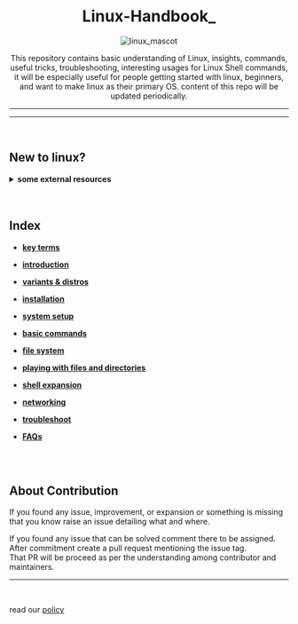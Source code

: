 <div align="center">
<h1>Linux-Handbook_</h1>

  ![linux_mascot](https://user-images.githubusercontent.com/72222987/139702953-c79c5f8f-80d1-4412-a955-85536f25357e.jpg)
  
<p>
This repository contains basic understanding of Linux, insights, commands, useful tricks, troubleshooting, interesting usages for Linux Shell commands, it will be especially useful for people getting started with linux, beginners, and want to make linux as their primary OS. content of this repo will be updated periodically.
</p>
</div>

<hr>
<hr>
<br/>



## New to linux? 
<!-- ##  Your guide is waiting [here](./guide/guide.md) 
-->
<details style="cursor: pointer;"><summary><b> some external resources</b></summary>
<p>


### DOCs

- [From UBUNTU docs](https://ubuntu.com/tutorials/command-line-for-beginners)

### video lecture

- [within 25 minutes (English)](https://www.youtube.com/watch?v=SkB-eRCzWIU)

- [within 25 minutes (Hindi)](https://www.youtube.com/watch?v=BGjTboXjH28)

- [playlist (English)](https://www.youtube.com/playlist?list=PLtK75qxsQaMLZSo7KL-PmiRarU7hrpnwK)

### PDF

- [Linux Fundamentals](https://www.computer-pdf.com/operating-system/linux/786-tutorial-linux-fundamentals.html)

</p>
</details>



<br/>
<br/>

## Index

<b>

- [key terms](./data/00-key_terms)  

- [introduction](./data/01-introduction/)

- [variants & distros](./data/02-distros_&_enviornments)

- [installation](./data/03-installation)

- [system setup](./data/04-system_setup)

- [basic commands](./data/05-basic_commands)

- [file system](./data/06-file_system)

- [playing with files and directories](./data/07-playing_with_files_and_directories)

- [shell expansion](./data/08-shell_expansion)

- [networking](./data/09-networking)

- [troubleshoot](./data/10-troubleshoot)

- [FAQs](./data/11-FAQs)

</b>
<br/>
<br/>

## About Contribution

If you found any issue, improvement, or expansion or something is missing that you know raise an issue detailing what and where.

If you found any issue that can be solved comment there to be assigned. After commitment create a pull request mentioning  the issue tag.<br/>
That PR will be proceed as per the understanding among contributor and maintainers.

<hr>
<br/>

read our [policy](./.github/CODE_OF_CONDUCT)


